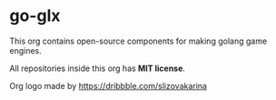# go-glx

This org contains open-source components for making golang game engines.

All repositories inside this org has __MIT license__.

Org logo made by https://dribbble.com/slizovakarina
